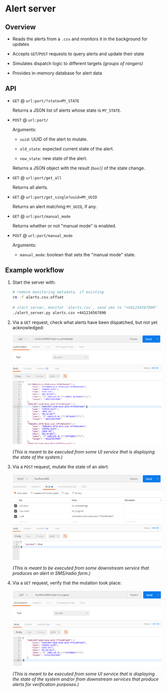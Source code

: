 # Alert server



## Overview

* Reads the alerts from a `.csv` and monitors it in the background for updates

* Accepts `GET`/`POST` requests to query alerts and update their state

* Simulates dispatch logic to different targets *(groups of rangers)*

* Provides in-memory database for alert data



## API

* `GET` @ `url:port/?state=MY_STATE`

  Returns a JSON list of alerts whose state is `MY_STATE`.

* `POST` @ `url:port/`

  Arguments:

    * `uuid`: UUID of the alert to mutate.

    * `old_state`: expected current state of the alert.

    * `new_state`: new state of the alert.

  Returns a JSON object with the result *(`bool`)* of the state change.

* `GET` @ `url:port/get_all`

   Returns all alerts.

* `GET` @ `url:port/get_single?uuid=MY_UUID`

   Returns an alert matching `MY_UUID`, if any.

* `GET` @ `url:port/manual_mode`

   Returns whether or not "manual mode" is enabled.

* `POST` @ `url:port/manual_mode`

   Arguments:

     * `manual_mode`: boolean that sets the "manual mode" state.



## Example workflow

1. Start the server with:

   ```bash
   # remove monitoring metadata, if existing
   rm -f alerts.csv.offset

   # start server, monitor `alerts.csv`, send sms to "+441234567890"
   ./alert_server.py alerts.csv +441234567890
   ```

2. Via a `GET` request, check what alerts have been dispatched, but not yet acknowledged:

   ![screen](postman0.png)

   *(This is meant to be executed from some UI service that is displaying the state of the system.)*

3. Via a `POST` request, mutate the state of an alert:

   ![screen](postman1.png)

   *(This is meant to be executed from some downstream service that produces an alert in SMS/radio form.)*

4. Via a `GET` request, verify that the mutation took place:

   ![screen](postman2.png)

   *(This is meant to be executed from some UI service that is displaying the state of the system and/or from downstream services that produce alerts for verification purposes.)*
